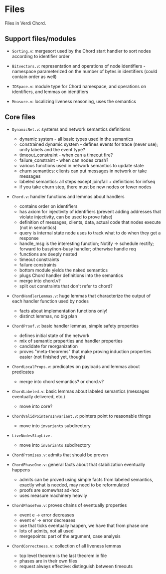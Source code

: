 Files
=====

Files in Verdi Chord.

Support files/modules
---------------------

- `Sorting.v`: mergesort used by the Chord start handler to sort nodes according to identifier order

- `Bitvectors.v`: representation and operations of node identifiers - namespace parameterized on the number of bytes in identifiers (could contain order as well)

- `IDSpace.v`: module type for Chord namespace, and operations on identifiers, and lemmas on identifiers

- `Measure.v`: localizing liveness reasoning, uses the semantics

Core files
----------

- `DynamicNet.v`: systems and network semantics definitions
  * dynamic system - all basic types used in the semantics
  * constrained dynamic system - defines events for trace (never use); unify labels and the event type?
  * timeout_constraint - when can a timeout fire?
  * failure_constraint - when can nodes crash?
  * various functions used in network semantics to update state
  * churn semantics: clients can put messages in network or take messages
  * labeled semantics: all steps except join/fail + definitions for infseq
  * if you take churn step, there must be new nodes or fewer nodes

- `Chord.v`: handler functions and lemmas about handlers
  * contains order on identifiers
  * has axiom for injectivity of identifiers (prevent adding addresses that violate injectivity, can be used to prove false)
  * definition of messages, clients, data, actual code that nodes execute (not in semantics)
  * query is internal state node uses to track what to do when they get a response
  * handle_msg is the interesting function; Notify -> schedule rectify; forward to busy/non-busy handler; otherwise handle req
  * functions are deeply nested
  * timeout constraints
  * failure constraints
  * bottom module yields the naked semantics
  * plugs Chord handler definitions into the semantics
  * merge into chord.v?
  * split out constraints that don't refer to chord?

- `ChordHandlerLemmas.v`: huge lemmas that characterize the output of each handler function used by nodes
  * facts about implementation functions only!
  * distinct lemmas, no big plan

- `ChordProof.v`: basic handler lemmas, simple safety properties
  * defines initial state of the network
  * mix of semantic properties and handler properties
  * candidate for reorganization
  * proves "meta-theorems" that make proving induction properties easier (not finished yet, though)

- `ChordLocalProps.v`: predicates on payloads and lemmas about predicates
  * merge into chord semantics? or chord.v?
 
- `ChordLabeled.v`: basic lemmas about labeled semantics (messages eventually delivered, etc.)
  * move into core?

- `ChordValidPointersInvariant.v`: pointers point to reasonable things
  * move into `invariants` subdirectory
  
- `LiveNodesStayLive.`
  * move into `invariants` subdirectory

- `ChordPromises.v`: admits that should be proven

- `ChordPhaseOne.v`: general facts about that stabilization eventually happens
  * admits can be proved using simple facts from labeled semantics, exactly what is needed, may need to be reformulated 
  * proofs are somewhat ad-hoc
  * uses measure machinery heavily

- `ChordPhaseTwo.v`: proves chains of eventually properties
  * event e -> error decreases
  * event e' -> error decreases
  * use that ticks eventually happen, we have that from phase one
  * lots of admits, not all used
  * mergepoints: part of the argument, case analysis

- `ChordCorrectness.v`: collection of all liveness lemmas
   * top level theorem is the last theorem in file
   * phases are in their own files
   * request always effective: distinguish between timeouts
